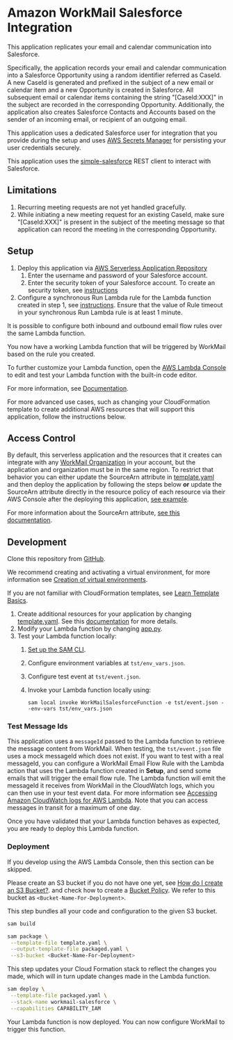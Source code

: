 # Amazon WorkMail Salesforce Integration

This application replicates your email and calendar communication into Salesforce.

Specifically, the application records your email and calendar communication into a Salesforce Opportunity using a random identifier referred as CaseId. A new CaseId is generated and prefixed in the subject of a new email or calendar item and a new Opportunity is created in Salesforce. All subsequent email or calendar items containing the string "[CaseId:XXX]" in the subject are recorded in the corresponding Opportunity. Additionally, the application also creates Salesforce Contacts and Accounts based on the sender of an incoming email, or recipient of an outgoing email.

This application uses a dedicated Salesforce user for integration that you provide during the setup and uses [AWS Secrets Manager](https://aws.amazon.com/secrets-manager/) for persisting your user credentials securely.

This application uses the [simple-salesforce](https://github.com/simple-salesforce/simple-salesforce) REST client to interact with Salesforce. 


## Limitations
1. Recurring meeting requests are not yet handled gracefully.
2. While initiating a new meeting request for an existing CaseId, make sure "[CaseId:XXX]" is present in the subject of the meeting message so that application can record the meeting in the corresponding Opportunity.

## Setup
1. Deploy this application via [AWS Serverless Application Repository](https://serverlessrepo.aws.amazon.com/applications/arn:aws:serverlessrepo:us-east-1:489970191081:applications~workmail-salesforce-python)
    1. Enter the username and password of your Salesforce account.
    2. Enter the security token of your Salesforce account. To create an security token, see [instructions](https://help.salesforce.com/articleView?id=sf.user_security_token.htm&type=5)
2. Configure a synchronous Run Lambda rule for the Lambda function created in step 1, see [instructions](https://docs.aws.amazon.com/workmail/latest/adminguide/lambda.html#synchronous-rules). Ensure that the value of Rule timeout in your synchronous Run Lambda rule is at least 1 minute.

It is possible to configure both inbound and outbound email flow rules over the same Lambda function.

You now have a working Lambda function that will be triggered by WorkMail based on the rule you created.

To further customize your Lambda function, open the [AWS Lambda Console](https://us-east-1.console.aws.amazon.com/lambda/home?region=us-east-1#/functions) to edit and test your Lambda function with the built-in code editor.

For more information, see [Documentation](https://docs.aws.amazon.com/lambda/latest/dg/code-editor.html).

For more advanced use cases, such as changing your CloudFormation template to create additional AWS resources that will support this application, follow the instructions below.

## Access Control
By default, this serverless application and the resources that it creates can integrate with any [WorkMail Organization](https://docs.aws.amazon.com/workmail/latest/adminguide/organizations_overview.html) in your account, but the application and organization must be in the same region. To restrict that behavior you can either update the SourceArn attribute in [template.yaml](https://github.com/aws-samples/amazon-workmail-lambda-templates/blob/master/workmail-salesforce-python/template.yaml)
and then deploy the application by following the steps below **or** update the SourceArn attribute directly in the resource policy of each resource via their AWS Console after the deploying this application, [see example](https://docs.aws.amazon.com/lambda/latest/dg/access-control-resource-based.html).

For more information about the SourceArn attribute, [see this documentation](https://docs.aws.amazon.com/IAM/latest/UserGuide/reference_policies_condition-keys.html#condition-keys-sourcearn).

## Development
Clone this repository from [GitHub](https://github.com/aws-samples/amazon-workmail-lambda-templates).

We recommend creating and activating a virtual environment, for more information see [Creation of virtual environments](https://docs.python.org/3/library/venv.html).

If you are not familiar with CloudFormation templates, see [Learn Template Basics](https://docs.aws.amazon.com/AWSCloudFormation/latest/UserGuide/gettingstarted.templatebasics.html).

1. Create additional resources for your application by changing [template.yaml](https://github.com/aws-samples/amazon-workmail-lambda-templates/blob/master/workmail-salesforce-python/template.yaml). See this [documentation](https://docs.aws.amazon.com/AWSCloudFormation/latest/UserGuide/template-reference.html) for more details.
2. Modify your Lambda function by changing [app.py](https://github.com/aws-samples/amazon-workmail-lambda-templates/blob/master/workmail-salesforce-python/src/app.py).
3. Test your Lambda function locally:
    1. [Set up the SAM CLI](https://aws.amazon.com/serverless/sam/).
    2. Configure environment variables at `tst/env_vars.json`.
    3. Configure test event at `tst/event.json`.
    4. Invoke your Lambda function locally using:
    
        `sam local invoke WorkMailSalesforceFunction -e tst/event.json --env-vars tst/env_vars.json`

### Test Message Ids
This application uses a `messageId` passed to the Lambda function to retrieve the message content from WorkMail. When testing, the `tst/event.json` file uses a mock messageId which does not exist. If you want to test with a real messageId, you can configure a WorkMail Email Flow Rule with the Lambda action that uses the Lambda function created in **Setup**, and send some emails that will trigger the email flow rule. The Lambda function will emit the messageId it receives from WorkMail in the CloudWatch logs, which you can
then use in your test event data. For more information see [Accessing Amazon CloudWatch logs for AWS Lambda](https://docs.aws.amazon.com/lambda/latest/dg/monitoring-cloudwatchlogs.html). Note that you can access messages in transit for a maximum of one day.

Once you have validated that your Lambda function behaves as expected, you are ready to deploy this Lambda function.

### Deployment
If you develop using the AWS Lambda Console, then this section can be skipped.

Please create an S3 bucket if you do not have one yet, see [How do I create an S3 Bucket?](https://docs.aws.amazon.com/AmazonS3/latest/user-guide/create-bucket.html).
and check how to create a [Bucket Policy](https://docs.aws.amazon.com/serverlessrepo/latest/devguide/serverlessrepo-how-to-publish.html#publishing-application-through-cli).
We refer to this bucket as `<Bucket-Name-For-Deployment>`.

This step bundles all your code and configuration to the given S3 bucket. 

```bash
sam build
```

```bash
sam package \
 --template-file template.yaml \
 --output-template-file packaged.yaml \
 --s3-bucket <Bucket-Name-For-Deployment>
```

This step updates your Cloud Formation stack to reflect the changes you made, which will in turn update changes made in the Lambda function.
```bash
sam deploy \
 --template-file packaged.yaml \
 --stack-name workmail-salesforce \
 --capabilities CAPABILITY_IAM
```
Your Lambda function is now deployed. You can now configure WorkMail to trigger this function.
